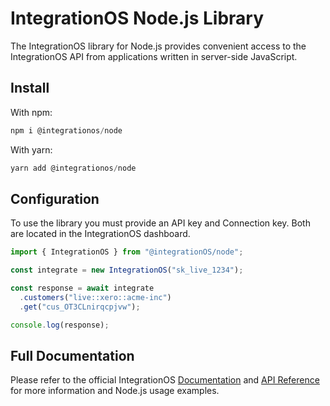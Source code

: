 # IntegrationOS Node.js Library

The IntegrationOS library for Node.js provides convenient access to the IntegrationOS API from applications written in server-side JavaScript.

## Install

With npm:

```jsx
npm i @integrationos/node
```

With yarn:

```jsx
yarn add @integrationos/node
```

## Configuration

To use the library you must provide an API key and Connection key. Both are located in the IntegrationOS dashboard.

```jsx
import { IntegrationOS } from "@integrationOS/node";

const integrate = new IntegrationOS("sk_live_1234");

const response = await integrate
  .customers("live::xero::acme-inc")
  .get("cus_OT3CLnirqcpjvw");

console.log(response);
```

## Full Documentation

Please refer to the official IntegrationOS [Documentation](https://docs.integrationos.com/docs/setup) and [API Reference](https://docs.integrationos.com/reference) for more information and Node.js usage examples.
